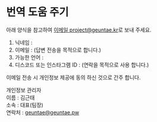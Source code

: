 # 번역 도움 주기  
아래 양식을 참고하여 [이메일 project@geuntae.kr](mailto:project@geuntae.kr)로 보내 주세요.

1. 닉네임 :  
2. 이메일 : (답변 전송을 목적으로 합니다.)  
3. 가능한 언어 :  
4. 디스코드 또는 인스타그램 ID : (연락을 목적으로 사용 합니다.) 

이메일 전송 시 개인정보 제공에 동의 하신 것으로 간주 합니다.  

개인정보 관리자    
이름 : 김근태    
소속 : 대표(팀장)  
연락처 : geuntae@geuntae.pw
